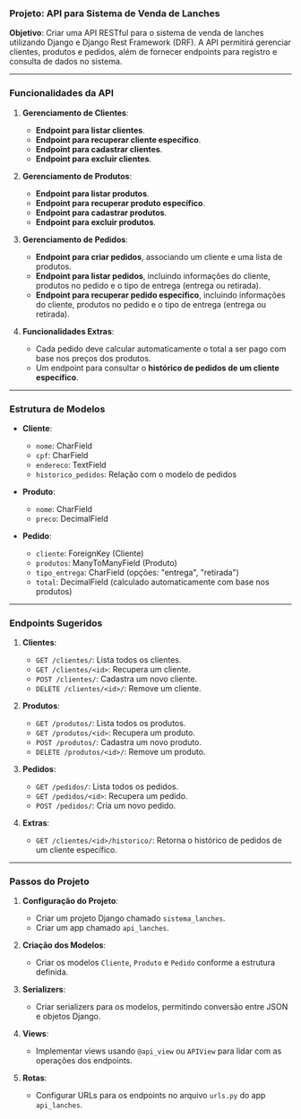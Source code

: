 ### Projeto: API para Sistema de Venda de Lanches

**Objetivo**: Criar uma API RESTful para o sistema de venda de lanches utilizando Django e Django Rest Framework (DRF). A API permitirá gerenciar clientes, produtos e pedidos, além de fornecer endpoints para registro e consulta de dados no sistema.

---

### Funcionalidades da API

1. **Gerenciamento de Clientes**:
    - **Endpoint para listar clientes**.
    - **Endpoint para recuperar cliente específico**.
    - **Endpoint para cadastrar clientes**.
    - **Endpoint para excluir clientes**.

2. **Gerenciamento de Produtos**:
    - **Endpoint para listar produtos**.
    - **Endpoint para recuperar produto específico**.
    - **Endpoint para cadastrar produtos**.
    - **Endpoint para excluir produtos**.

3. **Gerenciamento de Pedidos**:
    - **Endpoint para criar pedidos**, associando um cliente e uma lista de produtos.
    - **Endpoint para listar pedidos**, incluindo informações do cliente, produtos no pedido e o tipo de entrega (entrega ou retirada).
    - **Endpoint para recuperar pedido específico**, incluindo informações do cliente, produtos no pedido e o tipo de entrega (entrega ou retirada).

4. **Funcionalidades Extras**:
    - Cada pedido deve calcular automaticamente o total a ser pago com base nos preços dos produtos.
    - Um endpoint para consultar o **histórico de pedidos de um cliente específico**.

---

### Estrutura de Modelos

- **Cliente**:
    - `nome`: CharField
    - `cpf`: CharField
    - `endereco`: TextField
    - `historico_pedidos`: Relação com o modelo de pedidos

- **Produto**:
    - `nome`: CharField
    - `preco`: DecimalField

- **Pedido**:
    - `cliente`: ForeignKey (Cliente)
    - `produtos`: ManyToManyField (Produto)
    - `tipo_entrega`: CharField (opções: "entrega", "retirada")
    - `total`: DecimalField (calculado automaticamente com base nos produtos)

---

### Endpoints Sugeridos

1. **Clientes**:
    - `GET /clientes/`: Lista todos os clientes.
    - `GET /clientes/<id>`: Recupera um cliente.
    - `POST /clientes/`: Cadastra um novo cliente.
    - `DELETE /clientes/<id>/`: Remove um cliente.

2. **Produtos**:
    - `GET /produtos/`: Lista todos os produtos.
    - `GET /produtos/<id>`: Recupera um produto.
    - `POST /produtos/`: Cadastra um novo produto.
    - `DELETE /produtos/<id>/`: Remove um produto.

3. **Pedidos**:
    - `GET /pedidos/`: Lista todos os pedidos.
    - `GET /pedidos/<id>`: Recupera um pedido.
    - `POST /pedidos/`: Cria um novo pedido.

4. **Extras**:
    - `GET /clientes/<id>/historico/`: Retorna o histórico de pedidos de um cliente específico.

---

### Passos do Projeto

1. **Configuração do Projeto**:
    - Criar um projeto Django chamado `sistema_lanches`.
    - Criar um app chamado `api_lanches`.

2. **Criação dos Modelos**:
    - Criar os modelos `Cliente`, `Produto` e `Pedido` conforme a estrutura definida.

3. **Serializers**:
    - Criar serializers para os modelos, permitindo conversão entre JSON e objetos Django.

4. **Views**:
    - Implementar views usando `@api_view` ou `APIView` para lidar com as operações dos endpoints.

5. **Rotas**:
    - Configurar URLs para os endpoints no arquivo `urls.py` do app `api_lanches`.
